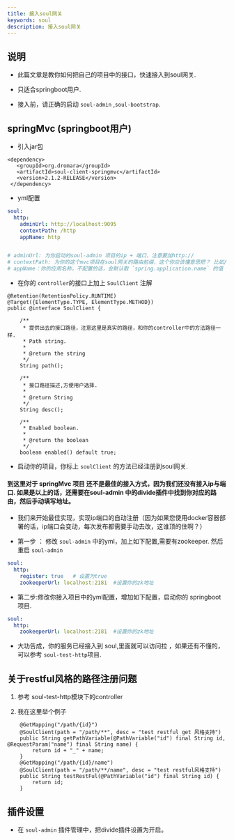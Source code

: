 ```yaml
---
title: 接入soul网关
keywords: soul
description: 接入soul网关
---
```




## 说明

* 此篇文章是教你如何把自己的项目中的接口，快速接入到soul网关.

* 只适合springboot用户.

* 接入前，请正确的启动 `soul-admin` ,`soul-bootstrap`.


## springMvc  (springboot用户)

* 引入jar包

```
<dependency>
   <groupId>org.dromara</groupId>
   <artifactId>soul-client-springmvc</artifactId>
   <version>2.1.2-RELEASE</version>
 </dependency>
```

* yml配置

```yml
soul:
  http:
    adminUrl: http://localhost:9095
    contextPath: /http
    appName: http


# adminUrl: 为你启动的soul-admin 项目的ip + 端口，注意要加http://
# contextPath: 为你的这个mvc项目在soul网关的路由前缀，这个你应该懂意思把？ 比如/order ，/product 等等，网关会根据你的这个前缀来进行路由.
# appName：你的应用名称，不配置的话，会默认取 `spring.application.name` 的值


```

* 在你的 `controller`的接口上加上 `SoulClient` 注解

```
@Retention(RetentionPolicy.RUNTIME)
@Target({ElementType.TYPE, ElementType.METHOD})
public @interface SoulClient {

    /**
     * 提供出去的接口路径，注意这里是真实的路径，和你的controller中的方法路径一样.
     * Path string.
     *
     * @return the string
     */
    String path();

    /**
     * 接口路径描述,方便用户选择.
     *
     * @return String
     */
    String desc();

    /**
     * Enabled boolean.
     *
     * @return the boolean
     */
    boolean enabled() default true;
```


* 启动你的项目，你标上 `soulClient` 的方法已经注册到soul网关.


####  到这里对于 springMvc 项目 还不是最佳的接入方式，因为我们还没有接入ip与端口. 如果是以上的话，还需要在soul-admin 中的divide插件中找到你对应的路由，然后手动填写地址。


*  我们来开始最佳实现，实现ip端口的自动注册（因为如果您使用docker容器部署的话，ip端口会变动，每次发布都需要手动去改，这谁顶的住啊？）

*  第一步 ： 修改 `soul-admin` 中的yml，加上如下配置,需要有zookeeper. 然后重启 `soul-admin`

```yml
soul:
  http:
    register: true   # 设置为true
    zookeeperUrl: localhost:2181  #设置你的zk地址
```
 
*  第二步:修改你接入项目中的yml配置，增加如下配置，启动你的 springboot项目.

```yml
soul:
  http:
    zookeeperUrl: localhost:2181  #设置你的zk地址
```

* 大功告成，你的服务已经接入到 soul,里面就可以访问拉 ，如果还有不懂的，可以参考 `soul-test-http`项目.


## 关于restful风格的路径注册问题

1. 参考 soul-test-http模块下的controller

2. 我在这里举个例子

```
    @GetMapping("/path/{id}")
    @SoulClient(path = "/path/**", desc = "test restful get 风格支持")
    public String getPathVariable(@PathVariable("id") final String id, @RequestParam("name") final String name) {
        return id + "_" + name;
    }
    @GetMapping("/path/{id}/name")
    @SoulClient(path = "/path/**/name", desc = "test restful风格支持")
    public String testRestFul(@PathVariable("id") final String id) {
        return id;
    }
```


## 插件设置

* 在 `soul-admin` 插件管理中，把divide插件设置为开启。